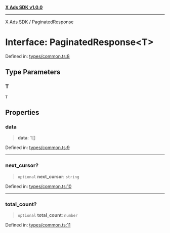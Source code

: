 [**X Ads SDK v1.0.0**](../README.md)

***

[X Ads SDK](../globals.md) / PaginatedResponse

# Interface: PaginatedResponse\<T\>

Defined in: [types/common.ts:8](https://github.com/kage1020/x-ads-sdk/blob/main/src/types/common.ts#L8)

## Type Parameters

### T

`T`

## Properties

### data

> **data**: `T`[]

Defined in: [types/common.ts:9](https://github.com/kage1020/x-ads-sdk/blob/main/src/types/common.ts#L9)

***

### next\_cursor?

> `optional` **next\_cursor**: `string`

Defined in: [types/common.ts:10](https://github.com/kage1020/x-ads-sdk/blob/main/src/types/common.ts#L10)

***

### total\_count?

> `optional` **total\_count**: `number`

Defined in: [types/common.ts:11](https://github.com/kage1020/x-ads-sdk/blob/main/src/types/common.ts#L11)
